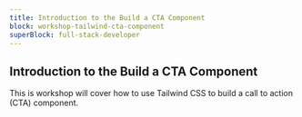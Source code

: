 ```yaml
---
title: Introduction to the Build a CTA Component
block: workshop-tailwind-cta-component
superBlock: full-stack-developer
---
```


## Introduction to the Build a CTA Component

This is workshop will cover how to use Tailwind CSS to build a call to action (CTA) component.
